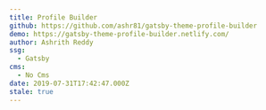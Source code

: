 ```yaml
---
title: Profile Builder
github: https://github.com/ashr81/gatsby-theme-profile-builder
demo: https://gatsby-theme-profile-builder.netlify.com/
author: Ashrith Reddy
ssg:
  - Gatsby
cms:
  - No Cms
date: 2019-07-31T17:42:47.000Z
stale: true
---
```

